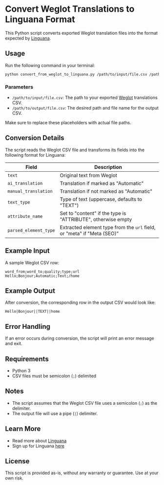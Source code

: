 # Convert Weglot Translations to Linguana Format

This Python script converts exported Weglot translation files into the format expected by [Linguana](https://www.linguana.io).

## Usage

Run the following command in your terminal:

```sh
python convert_from_weglot_to_linguana.py /path/to/input/file.csv /path/to/output/file.csv
```

### Parameters
- `/path/to/input/file.csv`: The path to your exported [Weglot](https://www.weglot.com) translations CSV.
- `/path/to/output/file.csv`: The desired path and file name for the output CSV.

Make sure to replace these placeholders with actual file paths.

## Conversion Details
The script reads the Weglot CSV file and transforms its fields into the following format for Linguana:

| Field               | Description |
|--------------------|-------------|
| `text`            | Original text from Weglot |
| `ai_translation`  | Translation if marked as "Automatic" |
| `manual_translation` | Translation if not marked as "Automatic" |
| `text_type`       | Type of text (uppercase, defaults to "TEXT") |
| `attribute_name`  | Set to "content" if the type is "ATTRIBUTE", otherwise empty |
| `parsed_element_type` | Extracted element type from the `url` field, or "meta" if "Meta (SEO)" |

## Example Input
A sample Weglot CSV row:
```csv
word_from;word_to;quality;type;url
Hello;Bonjour;Automatic;Text;/home
```

## Example Output
After conversion, the corresponding row in the output CSV would look like:
```csv
Hello|Bonjour||TEXT||home
```

## Error Handling
If an error occurs during conversion, the script will print an error message and exit.

## Requirements
- Python 3
- CSV files must be semicolon (`;`) delimited

## Notes
- The script assumes that the Weglot CSV file uses a semicolon (`;`) as the delimiter.
- The output file will use a pipe (`|`) delimiter.

## Learn More
- Read more about [Linguana](https://www.linguana.io)
- Sign up for Linguana [here](https://app.linguana.io/sign-up)

## License
This script is provided as-is, without any warranty or guarantee. Use at your own risk.
